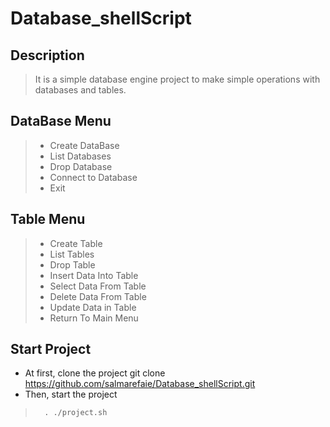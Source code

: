 # Database_shellScript

## Description
> It is a simple database engine project to make simple operations with databases and tables. 

<a name="desc"></a>
## DataBase Menu
> - Create DataBase
> - List Databases
> - Drop Database
> - Connect to Database
> - Exit 

## Table Menu
> - Create Table
> - List Tables
> - Drop Table
> - Insert Data Into Table
> - Select Data From Table
> - Delete Data From Table
> - Update Data in Table
> - Return To Main Menu

<a name="desc"></a>
## Start Project 
- At first, clone the project
       git clone https://github.com/salmarefaie/Database_shellScript.git
- Then, start the project
>       . ./project.sh



